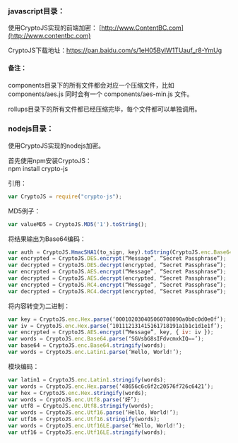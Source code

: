 ### javascript目录：

使用CryptoJS实现的前端加密：
[http://www.ContentBC.com](http://www.contentbc.com)

CryptoJS下载地址：https://pan.baidu.com/s/1eH05ByIW1TUauf_r8-YmUg

#### 备注：
components目录下的所有文件都会对应一个压缩文件，比如 components/aes.js 同时会有一个 components/aes-min.js 文件。</br>

rollups目录下的所有文件都已经压缩完毕，每个文件都可以单独调用。</br>

### nodejs目录：
使用CryptoJS实现的nodejs加密。

首先使用npm安装CryptoJS：<br>
npm install crypto-js

引用：
```javascript
var CryptoJS = require("crypto-js");
```

MD5例子：
```javascript
var valueMD5 = CryptoJS.MD5('1').toString();
```

将结果输出为Base64编码：
```javascript
var auth = CryptoJS.HmacSHA1(to_sign, key).toString(CryptoJS.enc.Base64); 
var encrypted = CryptoJS.DES.encrypt(“Message”, “Secret Passphrase”); 
var decrypted = CryptoJS.DES.decrypt(encrypted, “Secret Passphrase”); 
var encrypted = CryptoJS.AES.encrypt(“Message”, “Secret Passphrase”); 
var decrypted = CryptoJS.AES.decrypt(encrypted, “Secret Passphrase”); 
var encrypted = CryptoJS.RC4.encrypt(“Message”, “Secret Passphrase”); 
var decrypted = CryptoJS.RC4.decrypt(encrypted, “Secret Passphrase”); 
```

将内容转变为二进制：
```javascript
var key = CryptoJS.enc.Hex.parse(‘000102030405060708090a0b0c0d0e0f’); 
var iv = CryptoJS.enc.Hex.parse(‘101112131415161718191a1b1c1d1e1f’); 
var encrypted = CryptoJS.AES.encrypt(“Message”, key, { iv: iv }); 
var words = CryptoJS.enc.Base64.parse(‘SGVsbG8sIFdvcmxkIQ==’); 
var base64 = CryptoJS.enc.Base64.stringify(words); 
var words = CryptoJS.enc.Latin1.parse(‘Hello, World!’); 
```

模块编码：
```javascript
var latin1 = CryptoJS.enc.Latin1.stringify(words); 
var words = CryptoJS.enc.Hex.parse(‘48656c6c6f2c20576f726c6421’); 
var hex = CryptoJS.enc.Hex.stringify(words); 
var words = CryptoJS.enc.Utf8.parse(‘好’); 
var utf8 = CryptoJS.enc.Utf8.stringify(words); 
var words = CryptoJS.enc.Utf16.parse(‘Hello, World!’); 
var utf16 = CryptoJS.enc.Utf16.stringify(words); 
var words = CryptoJS.enc.Utf16LE.parse(‘Hello, World!’); 
var utf16 = CryptoJS.enc.Utf16LE.stringify(words);
```
